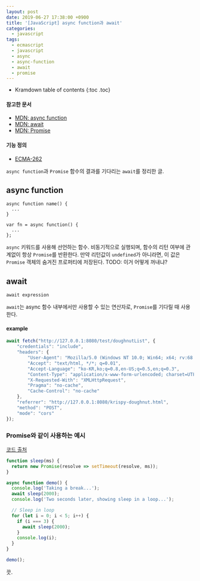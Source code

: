 ```yaml
---
layout: post
date: 2019-06-27 17:38:00 +0900
title: '[JavaScript] async function과 await'
categories:
  - javascript
tags:
  - ecmascript
  - javascript
  - async
  - async-function
  - await
  - promise
---
```


* Kramdown table of contents
{:toc .toc}

#### 참고한 문서

- [MDN: async function](https://developer.mozilla.org/ko/docs/Web/JavaScript/Reference/Statements/async_function)
- [MDN: await](https://developer.mozilla.org/ko/docs/Web/JavaScript/Reference/Operators/await)
- [MDN: Promise](https://developer.mozilla.org/ko/docs/Web/JavaScript/Reference/Global_Objects/Promise)

#### 기능 정의

- [ECMA-262](https://tc39.es/ecma262/#sec-async-function-definitions)

`async function`과 `Promise` 함수의 결과를 기다리는 `await`를 정리한 글.

## async function

```
async function name() {
  ...
}
```

```
var fn = async function() {
  ...
};
```

`async` 키워드를 사용해 선언하는 함수. 비동기적으로 실행되며, 함수의 리턴 여부에 관계없이 항상 `Promise`를 반환한다. 만약 리턴값이 `undefined`가 아니라면, 이 값은 `Promise` 객체의 숨겨진 프로퍼티에 저장된다.
TODO: 이거 어떻게 꺼내냐?

## await

```
await expression
```

`await`는 async 함수 내부에서만 사용할 수 있는 연산자로, `Promise`를 기다릴 때 사용한다.

#### example

```js
await fetch("http://127.0.0.1:8080/test/doughnutList", {
    "credentials": "include",
    "headers": {
        "User-Agent": "Mozilla/5.0 (Windows NT 10.0; Win64; x64; rv:68.0) Gecko/20100101 Firefox/68.0",
        "Accept": "text/html, */*; q=0.01",
        "Accept-Language": "ko-KR,ko;q=0.8,en-US;q=0.5,en;q=0.3",
        "Content-Type": "application/x-www-form-urlencoded; charset=UTF-8",
        "X-Requested-With": "XMLHttpRequest",
        "Pragma": "no-cache",
        "Cache-Control": "no-cache"
    },
    "referrer": "http://127.0.0.1:8080/krispy-doughnut.html",
    "method": "POST",
    "mode": "cors"
});
```

### Promise와 같이 사용하는 예시

[코드 출처](https://stackoverflow.com/questions/951021/what-is-the-javascript-version-of-sleep/39914235#39914235)

```js
function sleep(ms) {
  return new Promise(resolve => setTimeout(resolve, ms));
}

async function demo() {
  console.log('Taking a break...');
  await sleep(2000);
  console.log('Two seconds later, showing sleep in a loop...');

  // Sleep in loop
  for (let i = 0; i < 5; i++) {
    if (i === 3) {
      await sleep(2000);
    }
    console.log(i);
  }
}

demo();
```

끗.
